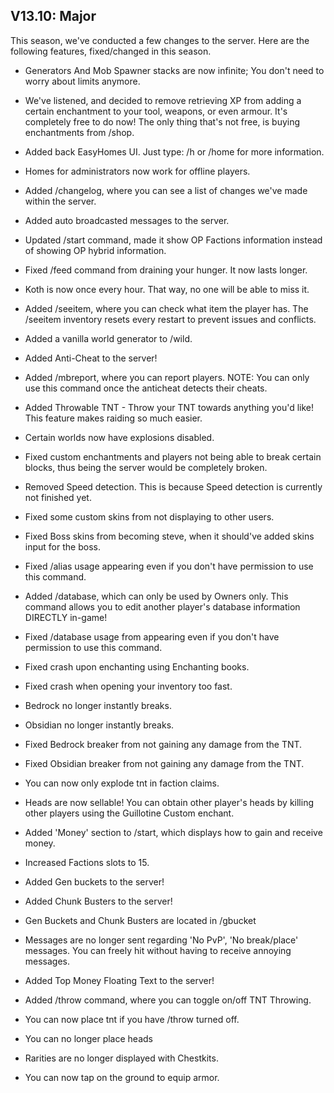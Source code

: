 ## V13.10: Major
This season, we've conducted a few changes to the server. Here are the following features, fixed/changed in this season.

- Generators And Mob Spawner stacks are now infinite; You don't need to worry about limits anymore.

- We've listened, and decided to remove retrieving XP from adding a certain enchantment to your tool, weapons, or even armour. It's completely free to do now! The only thing that's not free, is buying enchantments from /shop.

- Added back EasyHomes UI. Just type: /h or /home for more information.

- Homes for administrators now work for offline players.

- Added /changelog, where you can see a list of changes we've made within the server.

- Added auto broadcasted messages to the server.

- Updated /start command, made it show OP Factions information instead of showing OP hybrid information.

- Fixed /feed command from draining your hunger. It now lasts longer.

- Koth is now once every hour. That way, no one will be able to miss it.

- Added /seeitem, where you can check what item the player has. The /seeitem inventory resets every restart to prevent issues and conflicts.

- Added a vanilla world generator to /wild.

- Added Anti-Cheat to the server!

- Added /mbreport, where you can report players. NOTE: You can only use this command once the anticheat detects their cheats.

- Added Throwable TNT - Throw your TNT towards anything you'd like! This feature makes raiding so much easier.

- Certain worlds now have explosions disabled.

- Fixed custom enchantments and players not being able to break certain blocks, thus being the server would be completely broken.

- Removed Speed detection. This is because Speed detection is currently not finished yet.

- Fixed some custom skins from not displaying to other users.

- Fixed Boss skins from becoming steve, when it should've added skins input for the boss.

- Fixed /alias usage appearing even if you don't have permission to use this command.

- Added /database, which can only be used by Owners only. This command allows you to edit another player's database information DIRECTLY in-game!

- Fixed /database usage from appearing even if you don't have permission to use this command.

- Fixed crash upon enchanting using Enchanting books.

- Fixed crash when opening your inventory too fast.

- Bedrock no longer instantly breaks.

- Obsidian no longer instantly breaks.

- Fixed Bedrock breaker from not gaining any damage from the TNT.

- Fixed Obsidian breaker from not gaining any damage from the TNT.

- You can now only explode tnt in faction claims.

- Heads are now sellable! You can obtain other player's heads by killing other players using the Guillotine Custom enchant.

- Added 'Money' section to /start, which displays how to gain and receive money.

- Increased Factions slots to 15.

- Added Gen buckets to the server!

- Added Chunk Busters to the server!

- Gen Buckets and Chunk Busters are located in /gbucket

- Messages are no longer sent regarding 'No PvP', 'No break/place' messages. You can freely hit without having to receive annoying messages.

- Added Top Money Floating Text to the server!

- Added /throw command, where you can toggle on/off TNT Throwing.

- You can now place tnt if you have /throw turned off.

- You can no longer place heads

- Rarities are no longer displayed with Chestkits.

- You can now tap on the ground to equip armor.
